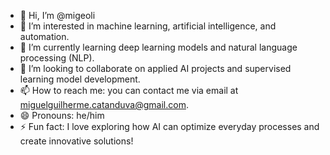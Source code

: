 - 👋 Hi, I’m @migeoli  
- 👀 I’m interested in machine learning, artificial intelligence, and automation.  
- 🌱 I’m currently learning deep learning models and natural language processing (NLP).  
- 💞️ I’m looking to collaborate on applied AI projects and supervised learning model development.  
- 📫 How to reach me: you can contact me via email at miguelguilherme.catanduva@gmail.com.  
- 😄 Pronouns: he/him  
- ⚡ Fun fact: I love exploring how AI can optimize everyday processes and create innovative solutions!  
